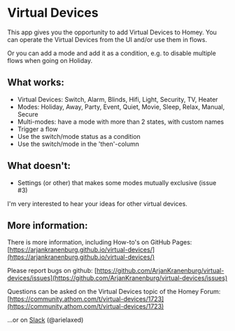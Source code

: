 # Virtual Devices

This app gives you the opportunity to add Virtual Devices to Homey. You can operate the Virtual Devices from the UI and/or use them in flows.

Or you can add a mode and add it as a condition, e.g. to disable multiple flows when going on Holiday.

## What works:

* Virtual Devices: Switch, Alarm, Blinds, Hifi, Light, Security, TV, Heater
* Modes: Holiday, Away, Party, Event, Quiet, Movie, Sleep, Relax, Manual, Secure
* Multi-modes: have a mode with more than 2 states, with custom names
* Trigger a flow
* Use the switch/mode status as a condition
* Use the switch/mode in the 'then'-column

## What doesn't:

* Settings (or other) that makes some modes mutually exclusive (issue #3)

I'm very interested to hear your ideas for other virtual devices.


## More information:

There is more information, including How-to's on GitHub Pages:
[https://arjankranenburg.github.io/virtual-devices/](https://arjankranenburg.github.io/virtual-devices/)

Please report bugs on github:
[https://github.com/ArjanKranenburg/virtual-devices/issues](https://github.com/ArjanKranenburg/virtual-devices/issues)

Questions can be asked on the Virtual Devices topic of the Homey Forum: [https://community.athom.com/t/virtual-devices/1723](https://community.athom.com/t/virtual-devices/1723)

...or on [Slack](https://athomcommunity.slack.com) (@arielaxed)
